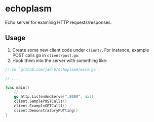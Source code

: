 # echoplasm
Echo server for examinig HTTP requests/responses.

## Usage
1. Create some new client code under `client/`. For instance, example POST calls go in `client/post.go`.
1. Hook them into the server with something like:
```Go
// In `github.com/jad-b/echoplasm/main.go`:

// ...

func main()
    // ...
    go http.ListenAndServe(":8080", nil)
    client.SamplePOSTCalls()
    client.ExampleGETCall1()
    client.DemonstratoryPUTting()
}
```
